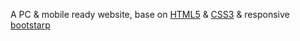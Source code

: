 
A PC & mobile ready website, base on [HTML5](http://www.w3schools.com/html/html5_intro.asp) & [CSS3](http://www.w3schools.com/css/css3_intro.asp) & responsive [bootstarp](http://getbootstrap.com/)
